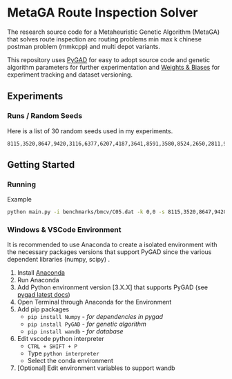 # MetaGA Route Inspection Solver

The research source code for a Metaheuristic Genetic Algorithm (MetaGA) that solves route inspection arc routing problems min max k chinese postman problem (mmkcpp) and multi depot variants. 

This repository uses [PyGAD](https://github.com/ahmedfgad/GeneticAlgorithmPython) for easy to adopt source code and genetic algorithm parameters for further experimentation and [Weights & Biases](https://wandb.ai/home) for experiment tracking and dataset versioning.

## Experiments

### Runs / Random Seeds

Here is a list of 30 random seeds used in my experiments.

```
8115,3520,8647,9420,3116,6377,6207,4187,3641,8591,3580,8524,2650,2811,9963,7537,3472,3714,8158,7284,6948,6119,5253,5134,7350,2652,9968,3914,6899,4715
```
 
## Getting Started

### Running 
Example

```bash
python main.py -i benchmarks/bmcv/C05.dat -k 0,0 -s 8115,3520,8647,9420,3116,6377 -j MMMR
```

### Windows & VSCode Environment

It is recommended to use Anaconda to create a isolated environment with the necessary packages versions that support PyGAD since the various dependent libraries (numpy, scipy) .

1. Install [Anaconda](https://www.anaconda.com/products/distribution)
2. Run Anaconda
3. Add Python environment version [3.X.X] that supports PyGAD (see [pygad latest docs](https://pygad.readthedocs.io/en/latest/))
4. Open Terminal through Anaconda for the Environment
5. Add pip packages
    - `pip install Numpy` - *for dependencies in pygad*
    - `pip install PyGAD` - *for genetic algorithm*
    - `pip install wandb` - *for database*
6. Edit vscode python interpreter
    - `CTRL + SHIFT + P`
    - Type `python interpreter`
    - Select the conda environment 
7. [Optional] Edit environment variables to support wandb



    
